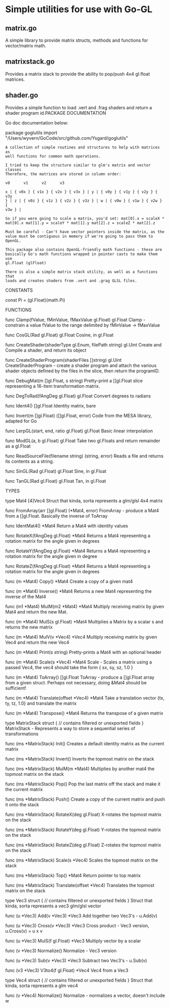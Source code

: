 # Simple utilities for use with Go-GL #

## matrix.go ##

A simple library to provide matrix structs, methods and functions for vector/matrix math.

## matrixstack.go ##

Provides a matrix stack to provide the ability to pop/push 4x4 gl.float matrices.

## shader.go ##

Provides a simple function to load .vert and .frag shaders and return a shader program id.PACKAGE DOCUMENTATION

Go doc documentation below:



package goglutils
    import "/Users/wyvern/GoCode/src/github.com/Ysgard/goglutils"

    A collection of simple routines and structures to help with matrices as
    well functions for common math operations.

    I tried to keep the structure similar to glm's matrix and vector classes
    Therefore, the matrices are stored in column order:

	v0      v1      v2      v3

    x | { v0x } { v1x } { v2x } { v3x } | y | { v0y } { v1y } { v2y } { v3y
    } | z | { v0z } { v1z } { v2z } { v3z } | w | { v0w } { v1w } { v2w } {
    v3w } |

    So if you were going to scale a matrix, you'd set: mat[0].x = scaleX *
    mat[0].x mat[1].y = scaleY * mat[1].y mat[2].z = scaleZ * mat[2].z

    Must be careful - Can't have vector pointers inside the matrix, as the
    value must be contiguous in memory if we're going to pass them to
    OpenGL.

    This package also contains OpenGL-friendly math functions - these are
    basically Go's math functions wrapped in pointer casts to make them use
    gl.Float (glFloat)

    There is also a simple matrix stack utility, as well as a functions that
    loads and creates shaders from .vert and .grag GLSL files.


CONSTANTS

const Pi = (gl.Float)(math.Pi)


FUNCTIONS

func Clamp(fValue, fMinValue, fMaxValue gl.Float) gl.Float
    Clamp - constrain a value fValue to the range delimited by fMinValue ->
    fMaxValue

func CosGL(Rad gl.Float) gl.Float
    Cosine, in gl.Float

func CreateShader(shaderType gl.Enum, filePath string) gl.Uint
    Create and Compile a shader, and return its object

func CreateShaderProgram(shaderFiles []string) gl.Uint
    CreateShaderProgram - create a shader program and attach the various
    shader objects defined by the files in the slice, then return the
    programID.

func DebugMat(m []gl.Float, s string)
    Pretty-print a []gl.Float slice representing a 16-item transformation
    matrix.

func DegToRad(fAngDeg gl.Float) gl.Float
    Convert degrees to radians

func Ident4() []gl.Float
    Identity matrix, bare

func Invert(m []gl.Float) ([]gl.Float, error)
    Code from the MESA library, adapted for Go

func LerpGL(start, end, ratio gl.Float) gl.Float
    Basic linear interpolation

func ModGL(a, b gl.Float) gl.Float
    Take two gl.Floats and return remainder as a gl.Float

func ReadSourceFile(filename string) (string, error)
    Reads a file and returns its contents as a string.

func SinGL(Rad gl.Float) gl.Float
    Sine, in gl.Float

func TanGL(Rad gl.Float) gl.Float
    Tan, in gl.Float


TYPES

type Mat4 [4]Vec4
    Struct that kinda, sorta represents a glm/glsl 4x4 matrix


func FromArray(arr []gl.Float) (*Mat4, error)
    FromArray - produce a Mat4 from a []gl.Float. Basically the inverse of
    ToArray


func IdentMat4() *Mat4
    Return a Mat4 with identity values


func RotateX(fAngDeg gl.Float) *Mat4
    Returns a Mat4 representing a rotation matrix for the angle given in
    degrees


func RotateY(fAngDeg gl.Float) *Mat4
    Returns a Mat4 representing a rotation matrix for the angle given in
    degree


func RotateZ(fAngDeg gl.Float) *Mat4
    Returns a Mat4 representing a rotation matrix for the angle given in
    degrees


func (m *Mat4) Copy() *Mat4
    Create a copy of a given mat4

func (m *Mat4) Inverse() *Mat4
    Returns a new Mat4 representing the inverse of the Mat4

func (m1 *Mat4) MulM(m2 *Mat4) *Mat4
    Multiply receiving matrix by given Mat4 and return the new Mat.

func (m *Mat4) MulS(s gl.Float) *Mat4
    Multiplies a Matrix by a scalar s and returns the new matrix

func (m *Mat4) MulV(v *Vec4) *Vec4
    Multiply receiving matrix by given Vec4 and return the new Vec4

func (m *Mat4) Print(s string)
    Pretty-prints a Mat4 with an optional header

func (m *Mat4) Scale(s *Vec4) *Mat4
    Scale - Scales a matrix using a passed Vec4, the vec4 should take the
    form { sx, sy, sz, 1.0 }

func (m *Mat4) ToArray() []gl.Float
    ToArray - produce a []gl.Float array from a given struct. Perhaps not
    necessary, doing &Mat4 should be sufficient!

func (m *Mat4) Translate(offset *Vec4) *Mat4
    Take a translation vector {tx, ty, tz, 1.0} and translate the matrix

func (m *Mat4) Transpose() *Mat4
    Returns the transpose of a given matrix


type MatrixStack struct {
    // contains filtered or unexported fields
}
    MatrixStack - Represents a way to store a sequential series of
    transformations


func (ms *MatrixStack) Init()
    Creates a default identity matrix as the current matrix

func (ms *MatrixStack) Invert()
    Inverts the topmost matrix on the stack

func (ms *MatrixStack) MulM(m *Mat4)
    Multiplies by another mat4 the topmost matrix on the stack

func (ms *MatrixStack) Pop()
    Pop the last matrix off the stack and make it the current matrix

func (ms *MatrixStack) Push()
    Create a copy of the current matrix and push it onto the stack

func (ms *MatrixStack) RotateX(deg gl.Float)
    X-rotates the topmost matrix on the stack

func (ms *MatrixStack) RotateY(deg gl.Float)
    Y-rotates the topmost matrix on the stack

func (ms *MatrixStack) RotateZ(deg gl.Float)
    Z-rotates the topmost matrix on the stack

func (ms *MatrixStack) Scale(s *Vec4)
    Scales the topmost matrix on the stack

func (ms *MatrixStack) Top() *Mat4
    Return pointer to top matrix

func (ms *MatrixStack) Translate(offset *Vec4)
    Translates the topmost matrix on the stack


type Vec3 struct {
    // contains filtered or unexported fields
}
    Struct that kinda, sorta represents a vec3 glm/glsl vector


func (u *Vec3) Add(v *Vec3) *Vec3
    Add together two Vec3's - u.Add(v)

func (u *Vec3) Cross(v *Vec3) *Vec3
    Cross product - Vec3 version, u.Cross(v) = u x v

func (u *Vec3) MulS(f gl.Float) *Vec3
    Multiply vector by a scalar

func (v *Vec3) Normalize()
    Normalize - Vec3 version

func (u *Vec3) Sub(v *Vec3) *Vec3
    Subtract two Vec3's - u.Sub(v)

func (v3 *Vec3) V3to4(f gl.Float) *Vec4
    Vec4 from a Vec3


type Vec4 struct {
    // contains filtered or unexported fields
}
    Struct that kinda, sorta represents a glm vec4


func (v *Vec4) Normalize()
    Normalize - normalizes a vector, doesn't include w



